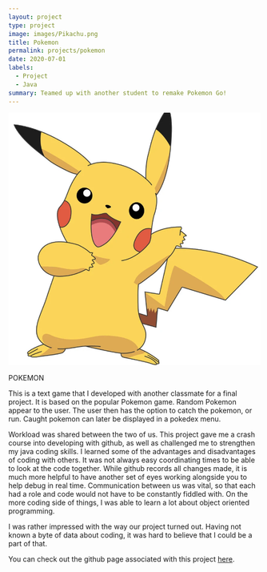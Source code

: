 ```yaml
---
layout: project
type: project
image: images/Pikachu.png
title: Pokemon
permalink: projects/pokemon
date: 2020-07-01
labels:
  - Project
  - Java
summary: Teamed up with another student to remake Pokemon Go!
---
```


<img class="ui medium right floated rounded image" src="/images/Pikachu.png">

 POKEMON

This is a text game that I developed with another classmate for a final project.  It is based on the popular Pokemon game.  Random Pokemon appear to the user.  The user then has the option to catch the pokemon, or run.  Caught pokemon can later be displayed in a pokedex menu.

Workload was shared between the two of us.  This project gave me a crash course into developing with github, as well as challenged me to strengthen my java coding skills.  I learned some of the advantages and disadvantages of coding with others.  It was not always easy coordinating times to be able to look at the code together.  While github records all changes made, it is much more helpful to have another set of eyes working alongside you to help debug in real time.  Communication between us was vital, so that each had a role and code would not have to be constantly fiddled with.  On the more coding side of things, I was able to learn a lot about object oriented programming.

I was rather impressed with the way our project turned out.  Having not known a byte of data about coding, it was hard to believe that I could be a part of that.  

You can check out the github page associated with this project [here](https://github.com/ICSatKCC/a9-pokegui-s21-group-3-1).
